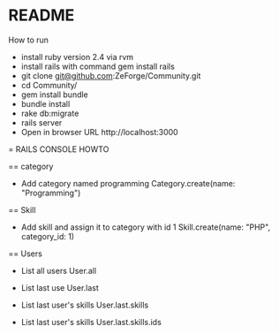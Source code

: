# README

How to run

* install ruby version 2.4 via rvm
* install rails with command gem install rails
* git clone git@github.com:ZeForge/Community.git
* cd Community/
* gem install bundle
* bundle install
* rake db:migrate
* rails server
* Open in browser URL http://localhost:3000


= RAILS CONSOLE HOWTO

== category
* Add category named programming
Category.create(name: "Programming")

== Skill
* Add skill and assign it to category with id 1
Skill.create(name: "PHP", category_id: 1)

== Users

* List all users
User.all

* List last use
User.last

* List last user's skills
User.last.skills

* List last user's skills
User.last.skills.ids
